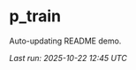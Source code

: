# p_train

Auto-updating README demo.

<!--START_SECTION:status-->
_Last run: 2025-10-22 12:45 UTC_
<!--END_SECTION:status-->



















































































































































































































































































































































































































































































































































































































































































































































































































































































































































































































































































































































































































































































































































































































































































